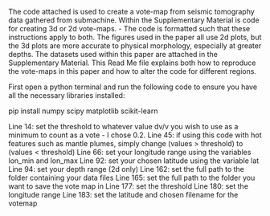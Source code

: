 The code attached is used to create a vote-map from seismic tomography data gathered from submachine.
Within the Supplementary Material is code for creating 3d or 2d vote-maps. - The code is formatted such that these instructions apply to both. The figures used in the paper all use 2d plots, but the 3d plots are more accurate to physical morphology, especially at greater depths.
The datasets used within this paper are attached in the Supplementary Material.
This Read Me file explains both how to reproduce the vote-maps in this paper and how to alter the code for different regions.

First open a python terminal and run the following code to ensure you have all the necessary libraries installed:

pip install numpy scipy matplotlib scikit-learn

Line 14: set the threshold to whatever value dv/v you wish to use as a minimum to count as a vote - I chose 0.2.
Line 45: if using this code with hot features such as mantle plumes, simply change (values > threshold) to (values < threshold)
Line 66: set your longitude range using the variables lon_min and lon_max
Line 92: set your chosen latitude using the variable lat
Line 94: set your depth range (2d only)
Line 162: set the full path to the folder containing your data files
Line 165: set the full path to the folder you want to save the vote map in
Line 177: set the threshold
Line 180: set the longitude range
Line 183: set the latitude and chosen filename for the votemap
